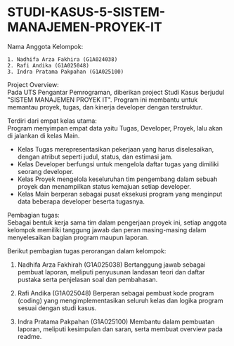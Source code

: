 
# STUDI-KASUS-5-SISTEM-MANAJEMEN-PROYEK-IT

Nama Anggota Kelompok:

    1. Nadhifa Arza Fakhira (G1A024038)
    2. Rafi Andika (G1A025048)
    3. Indra Pratama Pakpahan (G1A025100)

Project Overview:   
Pada UTS Pengantar Pemrograman, diberikan project Studi Kasus berjudul "SISTEM MANAJEMEN PROYEK IT". Program ini membantu untuk memantau proyek, tugas, dan kinerja developer dengan terstruktur.


Terdiri dari empat kelas utama:    
Program menyimpan empat data yaitu Tugas, Developer, Proyek, lalu akan di jalankan di kelas Main.   
- Kelas Tugas merepresentasikan pekerjaan yang harus diselesaikan, dengan atribut seperti judul, status, dan estimasi jam.    
- Kelas Developer berfungsi untuk mengelola daftar tugas yang dimiliki seorang developer.     
- Kelas Proyek mengelola keseluruhan tim pengembang dalam sebuah proyek dan menampilkan status kemajuan setiap developer.
- Kelas Main berperan sebagai pusat eksekusi program yang menginput data beberapa developer beserta tugasnya.

Pembagian tugas:    
Sebagai bentuk kerja sama tim dalam pengerjaan proyek ini, setiap anggota kelompok memiliki tanggung jawab dan peran masing-masing dalam menyelesaikan bagian program maupun laporan.

Berikut pembagian tugas perorangan dalam kelompok:

1. Nadhifa Arza Fakhirah (G1A025038) Bertanggung jawab sebagai pembuat laporan, meliputi penyusunan landasan teori dan daftar pustaka serta penjelasan soal dan pembahasan.     

2. Rafi Andika (G1A025048) Berperan sebagai pembuat kode program (coding) yang mengimplementasikan seluruh kelas dan logika program sesuai dengan studi kasus.    

3. Indra Pratama Pakpahan (G1A025100) Membantu dalam pembuatan laporan, meliputi kesimpulan dan saran, serta membuat overview pada readme.    
